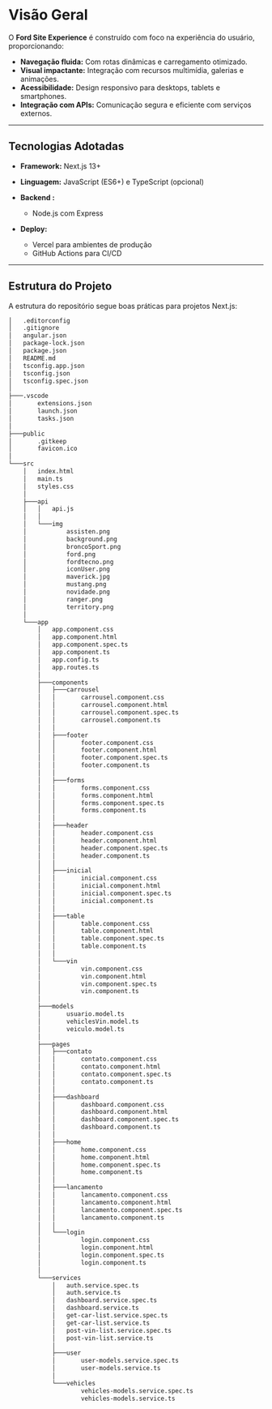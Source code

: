 # Visão Geral

O **Ford Site Experience** é construído com foco na experiência do usuário, proporcionando:

- **Navegação fluida:** Com rotas dinâmicas e carregamento otimizado.
- **Visual impactante:** Integração com recursos multimídia, galerias e animações.
- **Acessibilidade:** Design responsivo para desktops, tablets e smartphones.
- **Integração com APIs:** Comunicação segura e eficiente com serviços externos.

---

## Tecnologias Adotadas

- **Framework:** Next.js 13+
- **Linguagem:** JavaScript (ES6+) e TypeScript (opcional)

- **Backend :**  
  - Node.js com Express
- **Deploy:**  
  - Vercel para ambientes de produção
  - GitHub Actions para CI/CD

---

## Estrutura do Projeto

A estrutura do repositório segue boas práticas para projetos Next.js:

```bash
│   .editorconfig
│   .gitignore
│   angular.json
│   package-lock.json
│   package.json
│   README.md
│   tsconfig.app.json
│   tsconfig.json
│   tsconfig.spec.json
│   
├───.vscode
│       extensions.json
│       launch.json
│       tasks.json
│       
├───public
│       .gitkeep
│       favicon.ico
│       
└───src
    │   index.html
    │   main.ts
    │   styles.css
    │   
    ├───api
    │   │   api.js
    │   │   
    │   └───img
    │           assisten.png
    │           background.png
    │           broncoSport.png
    │           ford.png
    │           fordtecno.png
    │           iconUser.png
    │           maverick.jpg
    │           mustang.png
    │           novidade.png
    │           ranger.png
    │           territory.png
    │
    └───app
        │   app.component.css
        │   app.component.html
        │   app.component.spec.ts
        │   app.component.ts
        │   app.config.ts
        │   app.routes.ts
        │
        ├───components
        │   ├───carrousel
        │   │       carrousel.component.css
        │   │       carrousel.component.html
        │   │       carrousel.component.spec.ts
        │   │       carrousel.component.ts
        │   │
        │   ├───footer
        │   │       footer.component.css
        │   │       footer.component.html
        │   │       footer.component.spec.ts
        │   │       footer.component.ts
        │   │
        │   ├───forms
        │   │       forms.component.css
        │   │       forms.component.html
        │   │       forms.component.spec.ts
        │   │       forms.component.ts
        │   │
        │   ├───header
        │   │       header.component.css
        │   │       header.component.html
        │   │       header.component.spec.ts
        │   │       header.component.ts
        │   │
        │   ├───inicial
        │   │       inicial.component.css
        │   │       inicial.component.html
        │   │       inicial.component.spec.ts
        │   │       inicial.component.ts
        │   │
        │   ├───table
        │   │       table.component.css
        │   │       table.component.html
        │   │       table.component.spec.ts
        │   │       table.component.ts
        │   │
        │   └───vin
        │           vin.component.css
        │           vin.component.html
        │           vin.component.spec.ts
        │           vin.component.ts
        │
        ├───models
        │       usuario.model.ts
        │       vehiclesVin.model.ts
        │       veiculo.model.ts
        │
        ├───pages
        │   ├───contato
        │   │       contato.component.css
        │   │       contato.component.html
        │   │       contato.component.spec.ts
        │   │       contato.component.ts
        │   │
        │   ├───dashboard
        │   │       dashboard.component.css
        │   │       dashboard.component.html
        │   │       dashboard.component.spec.ts
        │   │       dashboard.component.ts
        │   │
        │   ├───home
        │   │       home.component.css
        │   │       home.component.html
        │   │       home.component.spec.ts
        │   │       home.component.ts
        │   │
        │   ├───lancamento
        │   │       lancamento.component.css
        │   │       lancamento.component.html
        │   │       lancamento.component.spec.ts
        │   │       lancamento.component.ts
        │   │
        │   └───login
        │           login.component.css
        │           login.component.html
        │           login.component.spec.ts
        │           login.component.ts
        │
        └───services
            │   auth.service.spec.ts
            │   auth.service.ts
            │   dashboard.service.spec.ts
            │   dashboard.service.ts
            │   get-car-list.service.spec.ts
            │   get-car-list.service.ts
            │   post-vin-list.service.spec.ts
            │   post-vin-list.service.ts
            │
            ├───user
            │       user-models.service.spec.ts
            │       user-models.service.ts
            │
            └───vehicles
                    vehicles-models.service.spec.ts
                    vehicles-models.service.ts
